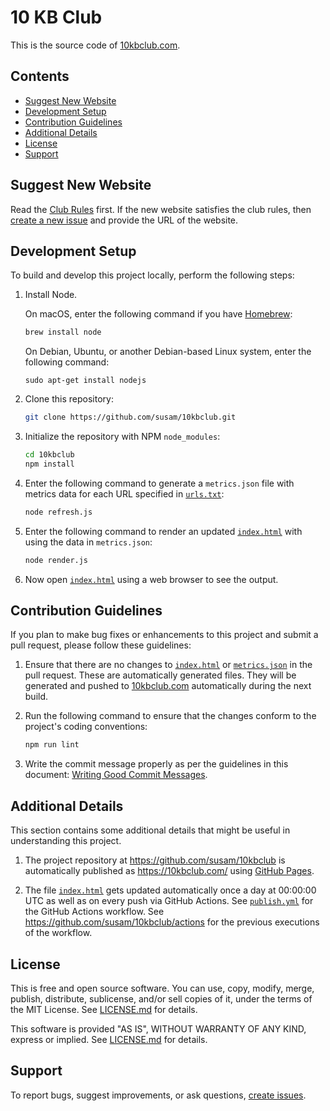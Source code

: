 10 KB Club
==========

This is the source code of [10kbclub.com][website].

[website]: https://10kbclub.com/


Contents
--------

* [Suggest New Website](#suggest-new-website)
* [Development Setup](#development-setup)
* [Contribution Guidelines](#contribution-guidelines)
* [Additional Details](#additional-details)
* [License](#license)
* [Support](#support)


Suggest New Website
-------------------

Read the [Club Rules][rules] first. If the new website satisfies the
club rules, then [create a new issue][new issue] and provide the URL of
the website.

[rules]: https://10kbclub.com/#club-rules
[new issue]: https://github.com/susam/10kbclub/issues/new


Development Setup
-----------------

To build and develop this project locally, perform the following steps:

 1. Install Node.

    On macOS, enter the following command if you have
    [Homebrew](https://brew.sh):

    ```sh
    brew install node
    ```

    On Debian, Ubuntu, or another Debian-based Linux system, enter the
    following command:

    ```
    sudo apt-get install nodejs
    ```

 2. Clone this repository:

    ```sh
    git clone https://github.com/susam/10kbclub.git
    ```

 3. Initialize the repository with NPM `node_modules`:

    ```sh
    cd 10kbclub
    npm install
    ```

 4. Enter the following command to generate a `metrics.json` file with
    metrics data for each URL specified in [`urls.txt`]:

    ```sh
    node refresh.js
    ```

 5. Enter the following command to render an updated [`index.html`] with
    using the data in `metrics.json`:

    ```sh
    node render.js
    ```

 6. Now open [`index.html`] using a web browser to see the output.


Contribution Guidelines
-----------------------

If you plan to make bug fixes or enhancements to this project and submit
a pull request, please follow these guidelines:

 1. Ensure that there are no changes to [`index.html`] or
    [`metrics.json`] in the pull request. These are automatically
    generated files. They will be generated and pushed to
    [10kbclub.com][website] automatically during the next build.

 2. Run the following command to ensure that the changes conform to the
    project's coding conventions:

    ```sh
    npm run lint
    ```

 3. Write the commit message properly as per the guidelines in this
    document: [Writing Good Commit Messages][commit-conventions].

[`metrics.json`]: metrics.json
[`urls.txt`]: urls.txt
[`index.html`]: index.html
[commit-conventions]: https://github.com/erlang/otp/wiki/Writing-good-commit-messages


Additional Details
------------------

This section contains some additional details that might be useful in
understanding this project.

 1. The project repository at https://github.com/susam/10kbclub is
    automatically published as https://10kbclub.com/ using [GitHub
    Pages][gh-pages].

 2. The file [`index.html`] gets updated automatically once a day at
    00:00:00 UTC as well as on every push via GitHub Actions. See
    [`publish.yml`] for the GitHub Actions workflow. See
    https://github.com/susam/10kbclub/actions for the previous
    executions of the workflow.

[gh-pages]: https://pages.github.com/
[`publish.yml`]: .github/workflows/publish.yml
[actions]: https://github.com/susam/10kbclub/actions


License
-------

This is free and open source software. You can use, copy, modify,
merge, publish, distribute, sublicense, and/or sell copies of it,
under the terms of the MIT License. See [LICENSE.md][L] for details.

This software is provided "AS IS", WITHOUT WARRANTY OF ANY KIND,
express or implied. See [LICENSE.md][L] for details.

[L]: LICENSE.md


Support
-------

To report bugs, suggest improvements, or ask questions,
[create issues][ISSUES].

[ISSUES]: https://github.com/susam/10kbclub/issues
